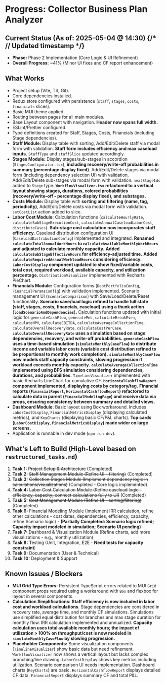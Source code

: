 # Progress: Collector Business Plan Analyzer

## Current Status (As of: 2025-05-04 @ 14:30) {/* // Updated timestamp */}

*   **Phase:** Phase 2 Implementation (Core Logic & UI Refinement)
*   **Overall Progress:** ~41% (Minor UI fixes and CF report enhancement)

## What Works

*   Project setup (Vite, TS, Git).
*   Core dependencies installed.
*   Redux store configured with persistence (`staff`, `stages`, `costs`, `financials` slices).
*   Basic MUI theme applied.
*   Routing between pages for all main modules.
*   Base Layout component with navigation. **Header now spans full width.**
*   ESLint/Prettier configured.
*   Type definitions created for Staff, Stages, Costs, Financials (including Stage dependencies).
*   **Staff Module:** Display table with sorting, Add/Edit/Delete staff via modal form with validation. **Staff form includes efficiency and max caseload inputs.** `StaffType` and `staffSlice` updated accordingly.
*   **Stages Module:** Display stages/sub-stages in accordion (`StagesConfigurator.tsx`), **including recovery/write-off probabilities in summary (percentage display fixed)**. Add/Edit/Delete stages via modal form (including dependency selection UI) with validation, Add/Edit/Delete sub-stages via modal form with validation. `nextStageIds` added to `Stage` type. **`WorkflowVisualizer.tsx` refactored to a vertical layout showing stages, durations, colored probabilities (recovery/write-off - percentage display fixed), and substages.**
*   **Costs Module:** Display table with **sorting and filtering (name, tag, periodicity)**, Add/Edit/Delete costs via modal form with validation. `setCostList` action added to slice.
*   **Labor Cost Module:** Calculation functions (`calculateHourlyRate`, `calculateSubStageExecutionCost`, `calculateAnnualCaseloadLaborCost`, `distributeCases`). **Sub-stage cost calculation now incorporates staff efficiency.** Caseload distribution configuration UI (`CaseloadDistributionConfig`) implemented and integrated. **Renamed `calculateTotalAnnualWorkHours` to `calculateAvailableMonthlyWorkHours` and adjusted to calculate monthly capacity.** **Added `calculateSubStageEffectiveHours` for efficiency-adjusted time.** **Added `calculateRequiredAnnualWorkloadHours` considering efficiency.** **`LaborCostDisplay` component updated to show fixed/variable costs, total cost, required workload, available capacity, and utilization percentage.** `DistributionVisualizer` implemented with Recharts PieChart.
*   **Financials Module:** Configuration forms (`DebtPortfolioConfig`, `FinancialParamsConfig`) with validation implemented. Scenario management UI (`ScenarioComparison`) with Save/Load/Delete/Reset functionality. **Scenario save/load logic refined to handle full state (staff, stages, costs, financials, caseload) using a thunk action (`loadScenarioAndDependencies`).** Calculation functions updated with initial logic for `generateCashFlow`, `generatePnL`, `calculateBreakEven`, `calculateNPV`, `calculateEBITDA`, `calculateAverageCollectionTime`, `calculateOverallRecoveryRate`, `calculateCostPerCase`. **`calculateOverallRecoveryRate` uses a simulation based on stage dependencies, recovery, and write-off probabilities.** **`generateCashFlow` uses a time-based simulation (`simulateMonthlyCaseFlow`) to distribute income and variable labor costs (variable cost distribution refined to be proportional to monthly work completion).** **`simulateMonthlyCaseFlow` now models staff capacity constraints, slowing progression if workload exceeds monthly capacity.** **`calculateAverageCollectionTime` implemented using BFS simulation considering dependencies, durations, and probabilities.** `TimelineVisualizer` implemented with basic Recharts LineChart for cumulative CF. **`HorizontalCashflowReport` component implemented, displaying costs by category/tag.** **Financial reports (`FinancialReport`, `HorizontalCashflowReport`) refactored to calculate data in parent (`FinancialModelingPage`) and receive data via props, ensuring consistency between summary and detailed views.**
*   **Dashboard Module:** Basic layout using Box workaround. Includes `LaborCostDisplay`, `FinancialMetricsDisplay` (displaying calculated metrics), and `KeyCharts` (displaying basic CF/P&L charts). **Top cards (`LaborCostDisplay`, `FinancialMetricsDisplay`) made wider on large screens.**
*   Application is runnable in dev mode (`npm run dev`).

## What's Left to Build (High-Level based on `restructured_tasks.md`)

1.  **Task 1:** ~~Project Setup & Architecture~~ (Completed)
2.  **Task 2:** ~~Staff Management Module (Refine UI - filtering)~~ (Completed)
3.  **Task 3:** ~~Collection Stages Module (Implement dependency logic in calculations/visualizations)~~ (Completed - Core logic implemented)
4.  **Task 4:** ~~Labor Cost Calculation Module (Refine caseload logic - efficiency, capacity; connect calculations fully to UI)~~ (Completed)
5.  **Task 5:** ~~Cost Management Module (Refine UI - sorting/filtering)~~ (Completed)
6.  **Task 6:** Financial Modeling Module (Implement IRR calculation, refine other calculations - cost dates, dependencies, efficiency, capacity; refine Scenario logic) - **(Partially Completed: Scenario logic refined; Capacity impact modeled in simulation; Scenario UI pending)**
7.  **Task 7:** Dashboard & Visualization Module (Refine charts, add more visualizations - e.g., monthly utilization)
8.  **Task 8:** Testing (Unit, Integration, E2E - **Need tests for capacity constraint**)
9.  **Task 9:** Documentation (User & Technical)
10. **Task 10:** Deployment & Support

## Known Issues / Blockers

*   **MUI Grid Type Errors:** Persistent TypeScript errors related to MUI `Grid` component props required using a workaround with `Box` and flexbox for layout in several components.
*   **Calculation Simplifications:** **Staff efficiency is now included in labor cost and workload calculations.** Stage dependencies are considered in recovery rate, average time, and monthly CF simulations. Simulations use simplified equal distribution for branches and max stage duration for monthly flow. IRR calculation implemented and annualized. **Capacity calculation uses total available monthly hours; the impact of utilization > 100% on throughput/cost is now modeled in `simulateMonthlyCaseFlow` by slowing progression.**
*   **Placeholder Components:** Some visualization components (`TimelineVisualizer`) show basic data but need refinement. `WorkflowVisualizer` now shows a vertical layout but lacks complex branching/line drawing. `LaborCostDisplay` shows key metrics including utilization. Scenario comparison UI needs implementation. Dashboard charts (`KeyCharts`) are basic. `HorizontalCashflowReport` displays detailed CF data. `FinancialReport` displays summary CF and total P&L.
